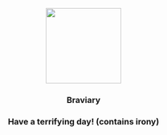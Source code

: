 <p align="center">
    <img src="https://raw.githubusercontent.com/PokeAPI/sprites/master/sprites/pokemon/628.png" width="150" height="150">
</p>
<h3 align="center"> <b>Braviary</b></h3>
<h3 align="center">Have a terrifying day! (contains irony)</h3>
